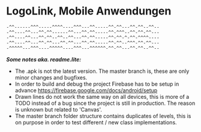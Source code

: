# LogoLink, Mobile Anwendungen
```
-^^------^^^-----^^^^----^^^---^^-----^^-^^---^^-^^--^^--
-^^----^^---^^-^^------^^---^^-^^-----^^-^^^--^^-^^-^^---
-^^----^^---^^-^^--^^--^^---^^-^^-----^^-^^-^-^^-^^^^----
-^^----^^---^^-^^---^^-^^---^^-^^-----^^-^^--^^^-^^-^^---
-^^^^^---^^^----^^^^^----^^^---^^^^^^-^^-^^---^^-^^--^^--
```


***Some notes aka. readme.lite:***

- The .apk is not the latest version. The master branch is, these are only minor changes and bugfixes.
- In order to build and debug the project Firebase has to be setup in advance
<https://firebase.google.com/docs/android/setup>
- Drawn lines do not work the same way on all devices, this is more of a TODO instead of a bug since the project is still in production.
The reason is unknown but related to 'Canvas'.
- The master branch folder structure contains duplicates of levels, this is on purpose in order to test different / new class implementations.


